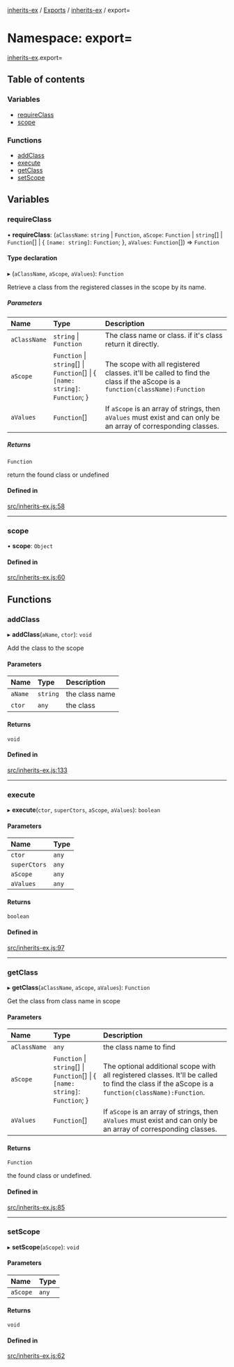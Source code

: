 [inherits-ex](../README.md) / [Exports](../modules.md) / [inherits-ex](inherits_ex.md) / export=

# Namespace: export=

[inherits-ex](inherits_ex.md).export=

## Table of contents

### Variables

- [requireClass](inherits_ex.export_.md#requireclass)
- [scope](inherits_ex.export_.md#scope)

### Functions

- [addClass](inherits_ex.export_.md#addclass)
- [execute](inherits_ex.export_.md#execute)
- [getClass](inherits_ex.export_.md#getclass)
- [setScope](inherits_ex.export_.md#setscope)

## Variables

### requireClass

• **requireClass**: (`aClassName`: `string` \| `Function`, `aScope`: `Function` \| `string`[] \| `Function`[] \| { `[name: string]`: `Function`;  }, `aValues`: `Function`[]) => `Function`

#### Type declaration

▸ (`aClassName`, `aScope`, `aValues`): `Function`

Retrieve a class from the registered classes in the scope by its name.

##### Parameters

| Name | Type | Description |
| :------ | :------ | :------ |
| `aClassName` | `string` \| `Function` | The class name or class. if it's class return it directly. |
| `aScope` | `Function` \| `string`[] \| `Function`[] \| { `[name: string]`: `Function`;  } | The scope with all registered classes. it'll be called to find the class if the aScope is a `function(className):Function` |
| `aValues` | `Function`[] | If `aScope` is an array of strings, then `aValues` must exist and can only be an array of corresponding classes. |

##### Returns

`Function`

return the found class or undefined

#### Defined in

[src/inherits-ex.js:58](https://github.com/snowyu/inherits-ex.js/blob/3460e26/src/inherits-ex.js#L58)

___

### scope

• **scope**: `Object`

#### Defined in

[src/inherits-ex.js:60](https://github.com/snowyu/inherits-ex.js/blob/3460e26/src/inherits-ex.js#L60)

## Functions

### addClass

▸ **addClass**(`aName`, `ctor`): `void`

Add the class to the scope

#### Parameters

| Name | Type | Description |
| :------ | :------ | :------ |
| `aName` | `string` | the class name |
| `ctor` | `any` | the class |

#### Returns

`void`

#### Defined in

[src/inherits-ex.js:133](https://github.com/snowyu/inherits-ex.js/blob/3460e26/src/inherits-ex.js#L133)

___

### execute

▸ **execute**(`ctor`, `superCtors`, `aScope`, `aValues`): `boolean`

#### Parameters

| Name | Type |
| :------ | :------ |
| `ctor` | `any` |
| `superCtors` | `any` |
| `aScope` | `any` |
| `aValues` | `any` |

#### Returns

`boolean`

#### Defined in

[src/inherits-ex.js:97](https://github.com/snowyu/inherits-ex.js/blob/3460e26/src/inherits-ex.js#L97)

___

### getClass

▸ **getClass**(`aClassName`, `aScope`, `aValues`): `Function`

Get the class from class name in scope

#### Parameters

| Name | Type | Description |
| :------ | :------ | :------ |
| `aClassName` | `any` | the class name to find |
| `aScope` | `Function` \| `string`[] \| `Function`[] \| { `[name: string]`: `Function`;  } | The optional additional scope with all registered classes. It'll be called to find the class if the aScope is a `function(className):Function`. |
| `aValues` | `Function`[] | If `aScope` is an array of strings, then `aValues` must exist and can only be an array of corresponding classes. |

#### Returns

`Function`

the found class or undefined.

#### Defined in

[src/inherits-ex.js:85](https://github.com/snowyu/inherits-ex.js/blob/3460e26/src/inherits-ex.js#L85)

___

### setScope

▸ **setScope**(`aScope`): `void`

#### Parameters

| Name | Type |
| :------ | :------ |
| `aScope` | `any` |

#### Returns

`void`

#### Defined in

[src/inherits-ex.js:62](https://github.com/snowyu/inherits-ex.js/blob/3460e26/src/inherits-ex.js#L62)

